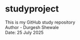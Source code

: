 # studyproject
This is my GitHub study repository
<br>
Author - Durgesh Shewale
<br>
Date: 25 July 2025

